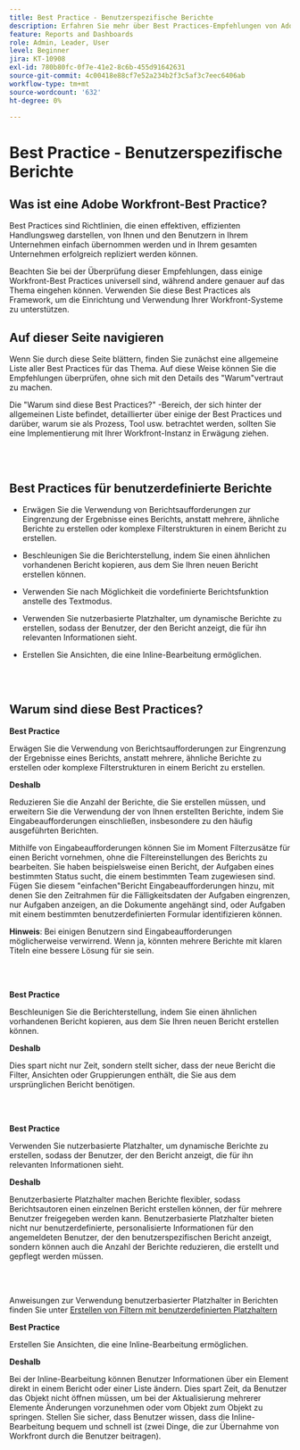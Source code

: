 ```yaml
---
title: Best Practice - Benutzerspezifische Berichte
description: Erfahren Sie mehr über Best Practices-Empfehlungen von Adobe Workfront-Experten zur Einrichtung, Verwaltung und Verwendung benutzerdefinierter Workfront-Berichte.
feature: Reports and Dashboards
role: Admin, Leader, User
level: Beginner
jira: KT-10908
exl-id: 780b80fc-0f7e-41e2-8c6b-455d91642631
source-git-commit: 4c00418e88cf7e52a234b2f3c5af3c7eec6406ab
workflow-type: tm+mt
source-wordcount: '632'
ht-degree: 0%

---
```


# Best Practice - Benutzerspezifische Berichte

## Was ist eine Adobe Workfront-Best Practice?

Best Practices sind Richtlinien, die einen effektiven, effizienten Handlungsweg darstellen, von Ihnen und den Benutzern in Ihrem Unternehmen einfach übernommen werden und in Ihrem gesamten Unternehmen erfolgreich repliziert werden können.

Beachten Sie bei der Überprüfung dieser Empfehlungen, dass einige Workfront-Best Practices universell sind, während andere genauer auf das Thema eingehen können. Verwenden Sie diese Best Practices als Framework, um die Einrichtung und Verwendung Ihrer Workfront-Systeme zu unterstützen.

## Auf dieser Seite navigieren

Wenn Sie durch diese Seite blättern, finden Sie zunächst eine allgemeine Liste aller Best Practices für das Thema. Auf diese Weise können Sie die Empfehlungen überprüfen, ohne sich mit den Details des &quot;Warum&quot;vertraut zu machen.

Die &quot;Warum sind diese Best Practices?&quot; -Bereich, der sich hinter der allgemeinen Liste befindet, detaillierter über einige der Best Practices und darüber, warum sie als Prozess, Tool usw. betrachtet werden, sollten Sie eine Implementierung mit Ihrer Workfront-Instanz in Erwägung ziehen.

</br>
</br>

## Best Practices für benutzerdefinierte Berichte

* Erwägen Sie die Verwendung von Berichtsaufforderungen zur Eingrenzung der Ergebnisse eines Berichts, anstatt mehrere, ähnliche Berichte zu erstellen oder komplexe Filterstrukturen in einem Bericht zu erstellen.

* Beschleunigen Sie die Berichterstellung, indem Sie einen ähnlichen vorhandenen Bericht kopieren, aus dem Sie Ihren neuen Bericht erstellen können.

* Verwenden Sie nach Möglichkeit die vordefinierte Berichtsfunktion anstelle des Textmodus.

* Verwenden Sie nutzerbasierte Platzhalter, um dynamische Berichte zu erstellen, sodass der Benutzer, der den Bericht anzeigt, die für ihn relevanten Informationen sieht.

* Erstellen Sie Ansichten, die eine Inline-Bearbeitung ermöglichen.

</br>
</br>


## Warum sind diese Best Practices?

**Best Practice**

Erwägen Sie die Verwendung von Berichtsaufforderungen zur Eingrenzung der Ergebnisse eines Berichts, anstatt mehrere, ähnliche Berichte zu erstellen oder komplexe Filterstrukturen in einem Bericht zu erstellen.


**Deshalb**

Reduzieren Sie die Anzahl der Berichte, die Sie erstellen müssen, und erweitern Sie die Verwendung der von Ihnen erstellten Berichte, indem Sie Eingabeaufforderungen einschließen, insbesondere zu den häufig ausgeführten Berichten.

Mithilfe von Eingabeaufforderungen können Sie im Moment Filterzusätze für einen Bericht vornehmen, ohne die Filtereinstellungen des Berichts zu bearbeiten. Sie haben beispielsweise einen Bericht, der Aufgaben eines bestimmten Status sucht, die einem bestimmten Team zugewiesen sind. Fügen Sie diesem &quot;einfachen&quot;Bericht Eingabeaufforderungen hinzu, mit denen Sie den Zeitrahmen für die Fälligkeitsdaten der Aufgaben eingrenzen, nur Aufgaben anzeigen, an die Dokumente angehängt sind, oder Aufgaben mit einem bestimmten benutzerdefinierten Formular identifizieren können.


**Hinweis**: Bei einigen Benutzern sind Eingabeaufforderungen möglicherweise verwirrend. Wenn ja, könnten mehrere Berichte mit klaren Titeln eine bessere Lösung für sie sein.


</br>
</br>

**Best Practice**

Beschleunigen Sie die Berichterstellung, indem Sie einen ähnlichen vorhandenen Bericht kopieren, aus dem Sie Ihren neuen Bericht erstellen können.

**Deshalb**

Dies spart nicht nur Zeit, sondern stellt sicher, dass der neue Bericht die Filter, Ansichten oder Gruppierungen enthält, die Sie aus dem ursprünglichen Bericht benötigen.

</br>
</br>

**Best Practice**

Verwenden Sie nutzerbasierte Platzhalter, um dynamische Berichte zu erstellen, sodass der Benutzer, der den Bericht anzeigt, die für ihn relevanten Informationen sieht.

**Deshalb**

Benutzerbasierte Platzhalter machen Berichte flexibler, sodass Berichtsautoren einen einzelnen Bericht erstellen können, der für mehrere Benutzer freigegeben werden kann. Benutzerbasierte Platzhalter bieten nicht nur benutzerdefinierte, personalisierte Informationen für den angemeldeten Benutzer, der den benutzerspezifischen Bericht anzeigt, sondern können auch die Anzahl der Berichte reduzieren, die erstellt und gepflegt werden müssen.

</br>
</br>

Anweisungen zur Verwendung benutzerbasierter Platzhalter in Berichten finden Sie unter [Erstellen von Filtern mit benutzerdefinierten Platzhaltern](https://experienceleague.adobe.com/docs/workfront-learn/tutorials-workfront/reporting/intermediate-reporting/create-filters-with-user-based-wildcards.html)

**Best Practice**

Erstellen Sie Ansichten, die eine Inline-Bearbeitung ermöglichen.

**Deshalb**

Bei der Inline-Bearbeitung können Benutzer Informationen über ein Element direkt in einem Bericht oder einer Liste ändern. Dies spart Zeit, da Benutzer das Objekt nicht öffnen müssen, um bei der Aktualisierung mehrerer Elemente Änderungen vorzunehmen oder vom Objekt zum Objekt zu springen. Stellen Sie sicher, dass Benutzer wissen, dass die Inline-Bearbeitung bequem und schnell ist (zwei Dinge, die zur Übernahme von Workfront durch die Benutzer beitragen).

